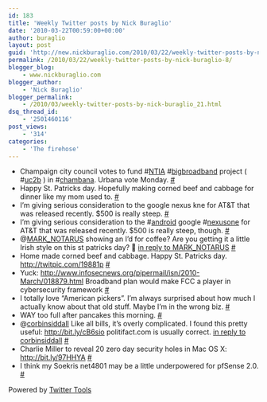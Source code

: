 ```yaml
---
id: 183
title: 'Weekly Twitter posts by Nick Buraglio'
date: '2010-03-22T00:59:00+00:00'
author: buraglio
layout: post
guid: 'http://new.nickburaglio.com/2010/03/22/weekly-twitter-posts-by-nick-buraglio-8/'
permalink: /2010/03/22/weekly-twitter-posts-by-nick-buraglio-8/
blogger_blog:
    - www.nickburaglio.com
blogger_author:
    - 'Nick Buraglio'
blogger_permalink:
    - /2010/03/weekly-twitter-posts-by-nick-buraglio_21.html
dsq_thread_id:
    - '2501460116'
post_views:
    - '314'
categories:
    - 'The firehose'
---
```


- Champaign city council votes to fund #[NTIA](http://search.twitter.com/search?q=%23NTIA) #[bigbroadband](http://search.twitter.com/search?q=%23bigbroadband) project ( #[uc2b](http://search.twitter.com/search?q=%23uc2b) ) in #[chambana](http://search.twitter.com/search?q=%23chambana). Urbana vote Monday. [\#](http://twitter.com/buraglio/statuses/10618248593)
- Happy St. Patricks day. Hopefully making corned beef and cabbage for dinner like my mom used to. [\#](http://twitter.com/buraglio/statuses/10619490034)
- I’m giving serious consideration to the google nexus kne for AT&amp;T that was released recently. $500 is really steep. [\#](http://twitter.com/buraglio/statuses/10619599975)
- I’m giving serious consideration to the #[android](http://search.twitter.com/search?q=%23android) google #[nexusone](http://search.twitter.com/search?q=%23nexusone) for AT&amp;T that was released recently. $500 is really steep, though. [\#](http://twitter.com/buraglio/statuses/10619693501)
- @[MARK\_NOTARUS](http://twitter.com/MARK_NOTARUS) showing an I’d for coffee? Are you getting it a little Irish style on this st patricks day? 🙂 [in reply to MARK\_NOTARUS](http://twitter.com/MARK_NOTARUS/statuses/10620584708) [\#](http://twitter.com/buraglio/statuses/10623159861)
- Home made corned beef and cabbage. Happy St. Patricks day. <http://twitpic.com/19881p> [\#](http://twitter.com/buraglio/statuses/10645923837)
- Yuck: <http://www.infosecnews.org/pipermail/isn/2010-March/018879.html> Broadband plan would make FCC a player in cybersecurity framework [\#](http://twitter.com/buraglio/statuses/10671039493)
- I totally love “American pickers”. I’m always surprised about how much I actually know about that old stuff. Maybe I’m in the wrong biz. [\#](http://twitter.com/buraglio/statuses/10701676447)
- WAY too full after pancakes this morning. [\#](http://twitter.com/buraglio/statuses/10720567051)
- @[corbinsiddall](http://twitter.com/corbinsiddall) Like all bills, it’s overly complicated. I found this pretty useful: <http://bit.ly/cB6sio> politifact.com is usually correct. [in reply to corbinsiddall](http://twitter.com/corbinsiddall/statuses/10722957687) [\#](http://twitter.com/buraglio/statuses/10724811718)
- Charlie Miller to reveal 20 zero day security holes in Mac OS X: <http://bit.ly/97HHYA> [\#](http://twitter.com/buraglio/statuses/10730270475)
- I think my Soekris net4801 may be a little underpowered for pfSense 2.0. [\#](http://twitter.com/buraglio/statuses/10793605272)

Powered by [Twitter Tools](http://alexking.org/projects/wordpress)